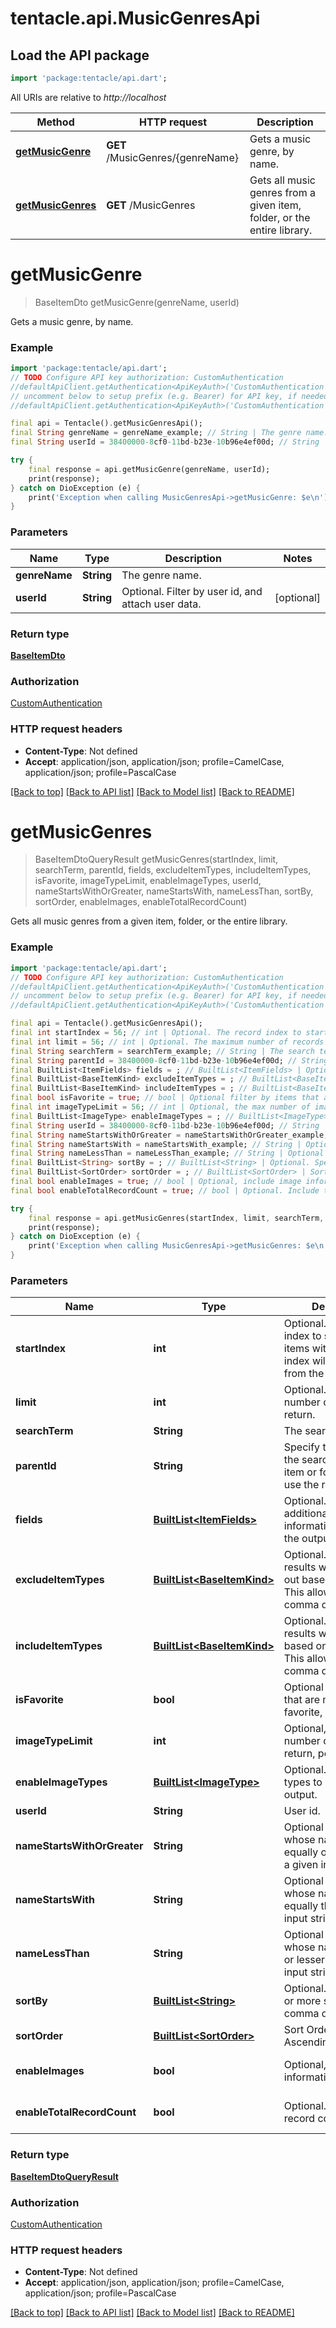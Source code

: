# tentacle.api.MusicGenresApi

## Load the API package
```dart
import 'package:tentacle/api.dart';
```

All URIs are relative to *http://localhost*

Method | HTTP request | Description
------------- | ------------- | -------------
[**getMusicGenre**](MusicGenresApi.md#getmusicgenre) | **GET** /MusicGenres/{genreName} | Gets a music genre, by name.
[**getMusicGenres**](MusicGenresApi.md#getmusicgenres) | **GET** /MusicGenres | Gets all music genres from a given item, folder, or the entire library.


# **getMusicGenre**
> BaseItemDto getMusicGenre(genreName, userId)

Gets a music genre, by name.

### Example
```dart
import 'package:tentacle/api.dart';
// TODO Configure API key authorization: CustomAuthentication
//defaultApiClient.getAuthentication<ApiKeyAuth>('CustomAuthentication').apiKey = 'YOUR_API_KEY';
// uncomment below to setup prefix (e.g. Bearer) for API key, if needed
//defaultApiClient.getAuthentication<ApiKeyAuth>('CustomAuthentication').apiKeyPrefix = 'Bearer';

final api = Tentacle().getMusicGenresApi();
final String genreName = genreName_example; // String | The genre name.
final String userId = 38400000-8cf0-11bd-b23e-10b96e4ef00d; // String | Optional. Filter by user id, and attach user data.

try {
    final response = api.getMusicGenre(genreName, userId);
    print(response);
} catch on DioException (e) {
    print('Exception when calling MusicGenresApi->getMusicGenre: $e\n');
}
```

### Parameters

Name | Type | Description  | Notes
------------- | ------------- | ------------- | -------------
 **genreName** | **String**| The genre name. | 
 **userId** | **String**| Optional. Filter by user id, and attach user data. | [optional] 

### Return type

[**BaseItemDto**](BaseItemDto.md)

### Authorization

[CustomAuthentication](../README.md#CustomAuthentication)

### HTTP request headers

 - **Content-Type**: Not defined
 - **Accept**: application/json, application/json; profile=CamelCase, application/json; profile=PascalCase

[[Back to top]](#) [[Back to API list]](../README.md#documentation-for-api-endpoints) [[Back to Model list]](../README.md#documentation-for-models) [[Back to README]](../README.md)

# **getMusicGenres**
> BaseItemDtoQueryResult getMusicGenres(startIndex, limit, searchTerm, parentId, fields, excludeItemTypes, includeItemTypes, isFavorite, imageTypeLimit, enableImageTypes, userId, nameStartsWithOrGreater, nameStartsWith, nameLessThan, sortBy, sortOrder, enableImages, enableTotalRecordCount)

Gets all music genres from a given item, folder, or the entire library.

### Example
```dart
import 'package:tentacle/api.dart';
// TODO Configure API key authorization: CustomAuthentication
//defaultApiClient.getAuthentication<ApiKeyAuth>('CustomAuthentication').apiKey = 'YOUR_API_KEY';
// uncomment below to setup prefix (e.g. Bearer) for API key, if needed
//defaultApiClient.getAuthentication<ApiKeyAuth>('CustomAuthentication').apiKeyPrefix = 'Bearer';

final api = Tentacle().getMusicGenresApi();
final int startIndex = 56; // int | Optional. The record index to start at. All items with a lower index will be dropped from the results.
final int limit = 56; // int | Optional. The maximum number of records to return.
final String searchTerm = searchTerm_example; // String | The search term.
final String parentId = 38400000-8cf0-11bd-b23e-10b96e4ef00d; // String | Specify this to localize the search to a specific item or folder. Omit to use the root.
final BuiltList<ItemFields> fields = ; // BuiltList<ItemFields> | Optional. Specify additional fields of information to return in the output.
final BuiltList<BaseItemKind> excludeItemTypes = ; // BuiltList<BaseItemKind> | Optional. If specified, results will be filtered out based on item type. This allows multiple, comma delimited.
final BuiltList<BaseItemKind> includeItemTypes = ; // BuiltList<BaseItemKind> | Optional. If specified, results will be filtered in based on item type. This allows multiple, comma delimited.
final bool isFavorite = true; // bool | Optional filter by items that are marked as favorite, or not.
final int imageTypeLimit = 56; // int | Optional, the max number of images to return, per image type.
final BuiltList<ImageType> enableImageTypes = ; // BuiltList<ImageType> | Optional. The image types to include in the output.
final String userId = 38400000-8cf0-11bd-b23e-10b96e4ef00d; // String | User id.
final String nameStartsWithOrGreater = nameStartsWithOrGreater_example; // String | Optional filter by items whose name is sorted equally or greater than a given input string.
final String nameStartsWith = nameStartsWith_example; // String | Optional filter by items whose name is sorted equally than a given input string.
final String nameLessThan = nameLessThan_example; // String | Optional filter by items whose name is equally or lesser than a given input string.
final BuiltList<String> sortBy = ; // BuiltList<String> | Optional. Specify one or more sort orders, comma delimited.
final BuiltList<SortOrder> sortOrder = ; // BuiltList<SortOrder> | Sort Order - Ascending,Descending.
final bool enableImages = true; // bool | Optional, include image information in output.
final bool enableTotalRecordCount = true; // bool | Optional. Include total record count.

try {
    final response = api.getMusicGenres(startIndex, limit, searchTerm, parentId, fields, excludeItemTypes, includeItemTypes, isFavorite, imageTypeLimit, enableImageTypes, userId, nameStartsWithOrGreater, nameStartsWith, nameLessThan, sortBy, sortOrder, enableImages, enableTotalRecordCount);
    print(response);
} catch on DioException (e) {
    print('Exception when calling MusicGenresApi->getMusicGenres: $e\n');
}
```

### Parameters

Name | Type | Description  | Notes
------------- | ------------- | ------------- | -------------
 **startIndex** | **int**| Optional. The record index to start at. All items with a lower index will be dropped from the results. | [optional] 
 **limit** | **int**| Optional. The maximum number of records to return. | [optional] 
 **searchTerm** | **String**| The search term. | [optional] 
 **parentId** | **String**| Specify this to localize the search to a specific item or folder. Omit to use the root. | [optional] 
 **fields** | [**BuiltList&lt;ItemFields&gt;**](ItemFields.md)| Optional. Specify additional fields of information to return in the output. | [optional] 
 **excludeItemTypes** | [**BuiltList&lt;BaseItemKind&gt;**](BaseItemKind.md)| Optional. If specified, results will be filtered out based on item type. This allows multiple, comma delimited. | [optional] 
 **includeItemTypes** | [**BuiltList&lt;BaseItemKind&gt;**](BaseItemKind.md)| Optional. If specified, results will be filtered in based on item type. This allows multiple, comma delimited. | [optional] 
 **isFavorite** | **bool**| Optional filter by items that are marked as favorite, or not. | [optional] 
 **imageTypeLimit** | **int**| Optional, the max number of images to return, per image type. | [optional] 
 **enableImageTypes** | [**BuiltList&lt;ImageType&gt;**](ImageType.md)| Optional. The image types to include in the output. | [optional] 
 **userId** | **String**| User id. | [optional] 
 **nameStartsWithOrGreater** | **String**| Optional filter by items whose name is sorted equally or greater than a given input string. | [optional] 
 **nameStartsWith** | **String**| Optional filter by items whose name is sorted equally than a given input string. | [optional] 
 **nameLessThan** | **String**| Optional filter by items whose name is equally or lesser than a given input string. | [optional] 
 **sortBy** | [**BuiltList&lt;String&gt;**](String.md)| Optional. Specify one or more sort orders, comma delimited. | [optional] 
 **sortOrder** | [**BuiltList&lt;SortOrder&gt;**](SortOrder.md)| Sort Order - Ascending,Descending. | [optional] 
 **enableImages** | **bool**| Optional, include image information in output. | [optional] [default to true]
 **enableTotalRecordCount** | **bool**| Optional. Include total record count. | [optional] [default to true]

### Return type

[**BaseItemDtoQueryResult**](BaseItemDtoQueryResult.md)

### Authorization

[CustomAuthentication](../README.md#CustomAuthentication)

### HTTP request headers

 - **Content-Type**: Not defined
 - **Accept**: application/json, application/json; profile=CamelCase, application/json; profile=PascalCase

[[Back to top]](#) [[Back to API list]](../README.md#documentation-for-api-endpoints) [[Back to Model list]](../README.md#documentation-for-models) [[Back to README]](../README.md)


